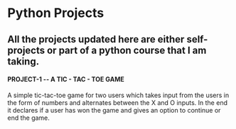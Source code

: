 <h1>Python Projects</h1>
<h2>All the projects updated here are either self-projects or part of a python course that I am taking.</h3>

<h4>  PROJECT-1 -- A TIC - TAC - TOE GAME </h4>
<p>  A simple tic-tac-toe game for two users which takes input from the users in the form of numbers and alternates between the X and O inputs. In the end it declares if a user has won the game and gives an option to continue or end the game. </p>